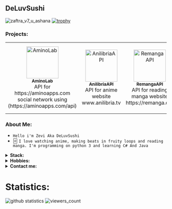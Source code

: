 ## DeLuvSushi

![zaftra_v7_u_ashana](https://i.ibb.co/1nxxYqm/Pics-Art-11-09-08-34-25.jpg)
[![trophy](https://github-profile-trophy.vercel.app/?username=deluvsushi&no-frame=true&theme=matrix)](https://github.com/deluvsushi/github-profile-trophy)

### Projects:
<table>
  <tr>
    <td align="center"><a href="https://github.com/deluvsushi/AminoLab"><img src="https://play-lh.googleusercontent.com/DxURGS6RxF4zwTczWWsPwvaCAHcFUdaJH2JufTAq4fmq6vP4g1ec-U0UweTO-mNtXA=h500" width="100px;" alt="AminoLab"/><br /><sub><b>AminoLab</b></sub></a><br />API for https://aminoapps.com social network using (https://aminoapps.com/api)</td>
    <td align="center"><a href="https://github.com/deluvsushi/AnilibriaAPI"><img src="https://anilibria.app/res/images/og_image.jpg?1598792059" width="100px;" alt="AnilibriaAPI"/><br /><sub><b>AnilibriaAPI</b></sub></a><br />API for anime website www.anilibria.tv</td>
    <td align="center"><a href="https://github.com/deluvsushi/RemangaAPI"><img src="https://sun9-28.userapi.com/impf/kEtzLTKA0GctvG_hZIwe4KpbiyFgNGCKGHmvSA/8x3OQ6M3eHA.jpg?size=1590x400&quality=95&crop=0,0,1590,400&sign=2365cddf9181b6dd2b0aa4a8b37dca8b&type=cover_group" width="100px;" alt="RemangaAPI"/><br /><sub><b>RemangaAPI</b></sub></a><br />API for reading manga website https://remanga.org</td>
    <td align="center"><a href="https://github.com/deluvsushi/RandStuffAPI"><img src="https://i.postimg.cc/v8hSZRFb/a-OHLI4-V0-FI.jpg" width="100px;" alt="RandomStuffAPI"/><br /><sub><b>RandomStuffAPI</b></sub></a><br />API for randomstuff generating website https://randstuff.ru</td>
    <td align="center"><a href="https://github.com/deluvsushi/AuthorTodayAPI"><img src="https://i.ibb.co/bPczC1g/1636977124081.jpg" width="100px;" alt="AuthorTodayAPI"/><br /><sub><b>AuthorTodayAPI</b></sub></a><br />API For reading books website https://author.today/</td>
    <td align="center"><a href="https://github.com/deluvsushi/AminoBoi"><img src="https://i.postimg.cc/XqQVcTjt/Pics-Art-11-26-03-53-12.jpg" width="100px;" alt="AminoBoi"/><br /><sub><b>AminoBoi</b></sub></a><br />API For https://aminoapps.com using (https://service.narvii.com/api/v1)</td>
  </tr>
<table>					     

### About Me:

- `Hello i'm Zevi Aka DeLuvSushi`
- 🃟 `I love watching anime, making beats in fruity loops and reading manga. I'm programming on python 3 and learning C# And Java`
<details>
  <summary><b>Stack: </b></summary>
<p align="center">
</p>

![python](https://img.shields.io/badge/-python-black?style=for-the-badge&logo=python&logoColor=white&labelColor=000000)
![node_js](https://img.shields.io/badge/-node.js-black?style=for-the-badge&logo=node.js&logoColor=white&labelColor=000000)
![github](https://img.shields.io/badge/-github-black?style=for-the-badge&logo=github&logoColor=white&labelColor=000000)
![git](https://img.shields.io/badge/-git-black?style=for-the-badge&logo=git&logoColor=white&labelColor=000000)

</details>

<details>
  <summary><b>Hobbies: </b></summary>
<p align="center">
</p>

![watching_anime](https://img.shields.io/badge/-1.Watching%20Anime-black?style=for-the-badge&logo=null&logoColor=white&labelColor=000000)

![gaming](https://img.shields.io/badge/-2.Gaming-black?style=for-the-badge&logo=null&logoColor=white&labelColor=000000)

![making_beats](https://img.shields.io/badge/-3.Making%20Beats-black?style=for-the-badge&logo=null&logoColor=white&labelColor=000000)

![coding_programming](https://img.shields.io/badge/-4.Coding/Programming-black?style=for-the-badge&logo=null&logoColor=white&labelColor=000000)

![reading_manga](https://img.shields.io/badge/-5.Reading%20Manga-black?style=for-the-badge&logo=null&logoColor=white&labelColor=000000)

</details>

<details>
  <summary><b>Contact me: </b></summary>
<p align="center">
</p>

- [@FFuckEmWeBall](https://t.me/FFuckEmWeBaLL) In Telegram
- [deluvsushi](https://youtube.com/channel/UCfr0xeEmrOs1j9y5TvNyMgg) In YouTube
- [@skeletonic](vk.com/skeletonic) In VK
- I don't use Instagram

</details>

# Statistics:

![github statistics](https://github-readme-stats.vercel.app/api?username=deluvsushi&show_icons=true&theme=dark)
![viewers_count](https://komarev.com/ghpvc/?username=deluvsushi&color=000000&style=plastic&label=viewers)
